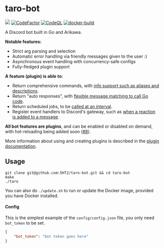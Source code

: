 # taro-bot

[![](https://img.shields.io/badge/discord%20bot-invite!-5865F2?logo=discord&logoColor=white)](https://discord.com/oauth2/authorize?client_id=893216230410952785&permissions=278404582464&scope=bot)
[![CodeFactor](https://img.shields.io/codefactor/grade/github/5HT2/taro-bot?logo=codefactor&logoColor=white)](https://www.codefactor.io/repository/github/5HT2/taro-bot)
[![CodeQL](https://github.com/5HT2/taro-bot/actions/workflows/codeql-analysis.yml/badge.svg)](https://github.com/5HT2/taro-bot/actions/workflows/codeql-analysis.yml)
[![docker-build](https://github.com/5HT2/taro-bot/actions/workflows/docker-build.yml/badge.svg)](https://github.com/5HT2/taro-bot/actions/workflows/docker-build.yml)

A Discord bot built in Go and Arikawa.

**Notable features:**
- Strict arg parsing and selection
- Automatic error handling via friendly messages given to the user :)
- Asynchronous event handling with concurrency-safe configs
- Fully-fledged plugin support

**A feature (plugin) is able to:**
- Return comprehensive commands, with [info support such as aliases and descriptions](https://github.com/5HT2/taro-bot/blob/99b929ac18d583a38a332405b45dd53d57143b17/plugins/base/base.go#L19).
- Return "auto responses", with [flexible message matching to call Go code](https://github.com/5HT2/taro-bot/blob/99b929ac18d583a38a332405b45dd53d57143b17/plugins/tenor-delete/tenor-delete.go#L28).
- Return scheduled jobs, to be [called at an interval](https://github.com/5HT2/taro-bot/blob/99b929ac18d583a38a332405b45dd53d57143b17/plugins/vintagestory/vintagestory.go#L30).
- Register event handlers to Discord's gateway, such as [when a reaction is added to a message](https://github.com/5HT2/taro-bot/blob/99b929ac18d583a38a332405b45dd53d57143b17/plugins/starboard/starboard.go#L123).

**All bot features are plugins**, and can be enabled or disabled on demand, with hot-reloading being added soon ([#8](https://github.com/5HT2/taro-bot/issues/8)).

More information about using and creating plugins is described in the [plugin documentation](https://github.com/5HT2/taro-bot/blob/master/plugins).

## Usage

```
git clone git@github.com:5HT2/taro-bot.git && cd taro-bot
make
./taro
```

You can also do `./update.sh` to run or update the Docker image, provided you have Docker installed.

#### Config

This is the simplest example of the `config/config.json` file, you only need `bot_token` to be set.

```json
{
    "bot_token": "bot token goes here"
}
```
